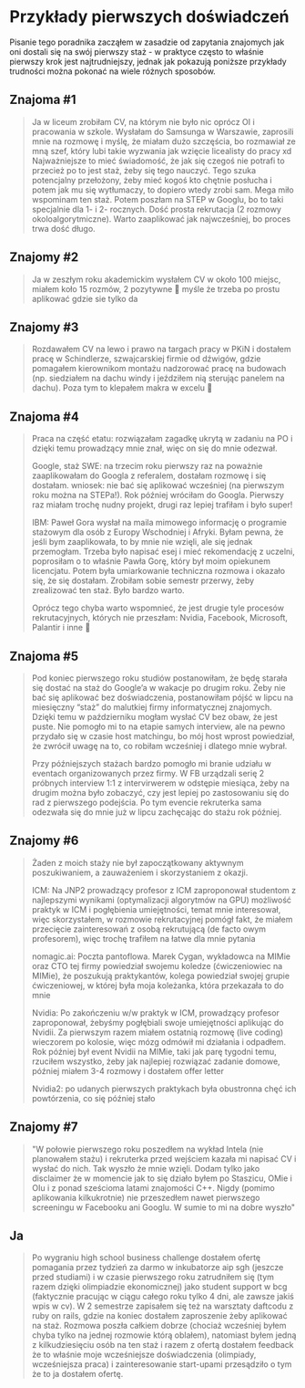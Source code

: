 # Przykłady pierwszych doświadczeń

Pisanie tego poradnika zacząłem w zasadzie od zapytania znajomych jak oni dostali się na
swój pierwszy staż - w praktyce często to właśnie pierwszy krok jest najtrudniejszy,
jednak jak pokazują poniższe przykłady trudności można pokonać na wiele różnych
sposobów.

## Znajoma #1

> Ja w liceum zrobiłam CV, na którym nie było nic oprócz OI i pracowania w szkole.
> Wysłałam do Samsunga w Warszawie, zaprosili mnie na rozmowę i myślę, że miałam dużo
> szczęścia, bo rozmawiał ze mną szef, który lubi takie wyzwania jak wzięcie licealisty
> do pracy xd Najważniejsze to mieć świadomość, że jak się czegoś nie potrafi to
> przecież po to jest staż, żeby się tego nauczyć. Tego szuka potencjalny przełożony,
> żeby mieć kogoś kto chętnie posłucha i potem jak mu się wytłumaczy, to dopiero wtedy
> zrobi sam. Mega miło wspominam ten staż. Potem poszłam na STEP w Googlu, bo to taki
> specjalnie dla 1- i 2- rocznych. Dość prosta rekrutacja (2 rozmowy
> okoloalgorytmiczne). Warto zaaplikować jak najwcześniej, bo proces trwa dość długo.

## Znajomy #2

> Ja w zeszłym roku akademickim wysłałem CV w około 100 miejsc, miałem koło 15 rozmów, 2
> pozytywne 🙂 myśle że trzeba po prostu aplikować gdzie sie tylko da

## Znajomy #3

> Rozdawałem CV na lewo i prawo na targach pracy w PKiN i dostałem pracę w Schindlerze,
> szwajcarskiej firmie od dźwigów, gdzie pomagałem kierownikom montażu nadzorować pracę
> na budowach (np. siedziałem na dachu windy i jeździłem nią sterując panelem na dachu).
> Poza tym to klepałem makra w excelu 🙂

## Znajoma #4

> Praca na część etatu: rozwiązałam zagadkę ukrytą w zadaniu na PO i dzięki temu
> prowadzący mnie znał, więc on się do mnie odezwał.
>
> Google, staż SWE: na trzecim roku pierwszy raz na poważnie zaaplikowałam do Googla z
> referalem, dostałam rozmowę i się dostałam. wniosek: nie bać się aplikować wcześniej
> (na pierwszym roku można na STEPa!). Rok później wróciłam do Googla. Pierwszy raz
> miałam trochę nudny projekt, drugi raz lepiej trafiłam i było super!
>
> IBM: Paweł Gora wysłał na maila mimowego informację o programie stażowym dla osób z
> Europy Wschodniej i Afryki. Byłam pewna, że jeśli bym zaaplikowała, to by mnie nie
> wzięli, ale się jednak przemogłam. Trzeba było napisać esej i mieć rekomendację z
> uczelni, poprosiłam o to właśnie Pawła Gorę, który był moim opiekunem licencjatu.
> Potem była umiarkowanie techniczna rozmowa i okazało się, że się dostałam. Zrobiłam
> sobie semestr przerwy, żeby zrealizować ten staż. Było bardzo warto.
>
> Oprócz tego chyba warto wspomnieć, że jest drugie tyle procesów rekrutacyjnych,
> których nie przeszłam: Nvidia, Facebook, Microsoft, Palantir i inne 🙂

## Znajoma #5

> Pod koniec pierwszego roku studiów postanowiłam, że będę starała się dostać na staż do
> Google’a w wakacje po drugim roku. Żeby nie bać się aplikować bez doświadczenia,
> postanowiłam pójść w lipcu na miesięczny “staż” do malutkiej firmy informatycznej
> znajomych. Dzięki temu w październiku mogłam wysłać CV bez obaw, że jest puste. Nie
> pomogło mi to na etapie samych interview, ale na pewno przydało się w czasie host
> matchingu, bo mój host wprost powiedział, że zwrócił uwagę na to, co robiłam wcześniej
> i dlatego mnie wybrał.
>
> Przy późniejszych stażach bardzo pomogło mi branie udziału w eventach organizowanych
> przez firmy. W FB urządzali serię 2 próbnych interview 1:1 z intervirwerem w odstępie
> miesiąca, żeby na drugim można było zobaczyć, czy jest lepiej po zastosowaniu się do
> rad z pierwszego podejścia. Po tym evencie rekruterka sama odezwała się do mnie już w
> lipcu zachęcając do stażu rok później.

## Znajomy #6

> Żaden z moich staży nie był zapoczątkowany aktywnym poszukiwaniem, a zauważeniem i
> skorzystaniem z okazji.
>
> ICM: Na JNP2 prowadzący profesor z ICM zaproponował studentom z najlepszymi wynikami
> (optymalizacji algorytmów na GPU) możliwość praktyk w ICM i pogłębienia umiejętności,
> temat mnie interesował, więc skorzystałem, w rozmowie rekrutacyjnej pomógł fakt, że
> miałem przecięcie zainteresowań z osobą rekrutującą (de facto owym profesorem), więc
> trochę trafiłem na łatwe dla mnie pytania
>
> nomagic.ai: Poczta pantoflowa. Marek Cygan, wykładowca na MIMie oraz CTO tej firmy
> powiedział swojemu koledze (ćwiczeniowiec na MIMie), że poszukują praktykantów, kolega
> powiedział swojej grupie ćwiczeniowej, w której była moja koleżanka, która przekazała
> to do mnie
>
> Nvidia: Po zakończeniu w/w praktyk w ICM, prowadzący profesor zaproponował, żebyśmy
> pogłębiali swoje umiejętności aplikując do Nvidii. Za pierwszym razem miałem ostatnią
> rozmowę (live coding) wieczorem po kolosie, więc mózg odmówił mi działania i odpadłem.
> Rok później był event Nvidii na MIMie, taki jak parę tygodni temu, rzuciłem wszystko,
> żeby jak najlepiej rozwiązać zadanie domowe, później miałem 3-4 rozmowy i dostałem
> offer letter
>
> Nvidia2: po udanych pierwszych praktykach była obustronna chęć ich powtórzenia, co się
> później stało

## Znajomy #7

> "W połowie pierwszego roku poszedłem na wykład Intela (nie planowałem stażu) i
> rekruterka przed wejściem kazała mi napisać CV i wysłać do nich. Tak wyszło że mnie
> wzięli. Dodam tylko jako disclaimer że w momencie jak to się działo byłem po Staszicu,
> OMie i OIu i z ponad sześcioma latami znajomości C++. Nigdy (pomimo aplikowania
> kilkukrotnie) nie przeszedłem nawet pierwszego screeningu w Facebooku ani Googlu. W
> sumie to mi na dobre wyszło"

## Ja

> Po wygraniu high school business challenge dostałem ofertę pomagania przez tydzień za
> darmo w inkubatorze aip sgh (jeszcze przed studiami) i w czasie pierwszego roku
> zatrudniłem się (tym razem dzięki olimpiadzie ekonomicznej) jako student support w bcg
> (faktycznie pracując w ciągu całego roku tylko 4 dni, ale zawsze jakiś wpis w cv). W 2
> semestrze zapisałem się też na warsztaty daftcodu z ruby on rails, gdzie na koniec
> dostałem zaproszenie żeby aplikować na staż. Rozmowa poszła całkiem dobrze (chociaż
> wcześniej byłem chyba tylko na jednej rozmowie którą oblałem), natomiast byłem jedną z
> kilkudziesięciu osób na ten staż i razem z ofertą dostałem feedback że to właśnie moje
> wcześniejsze doświadczenia (olimpiady, wcześniejsza praca) i zainteresowanie
> start-upami przesądziło o tym że to ja dostałem ofertę.

